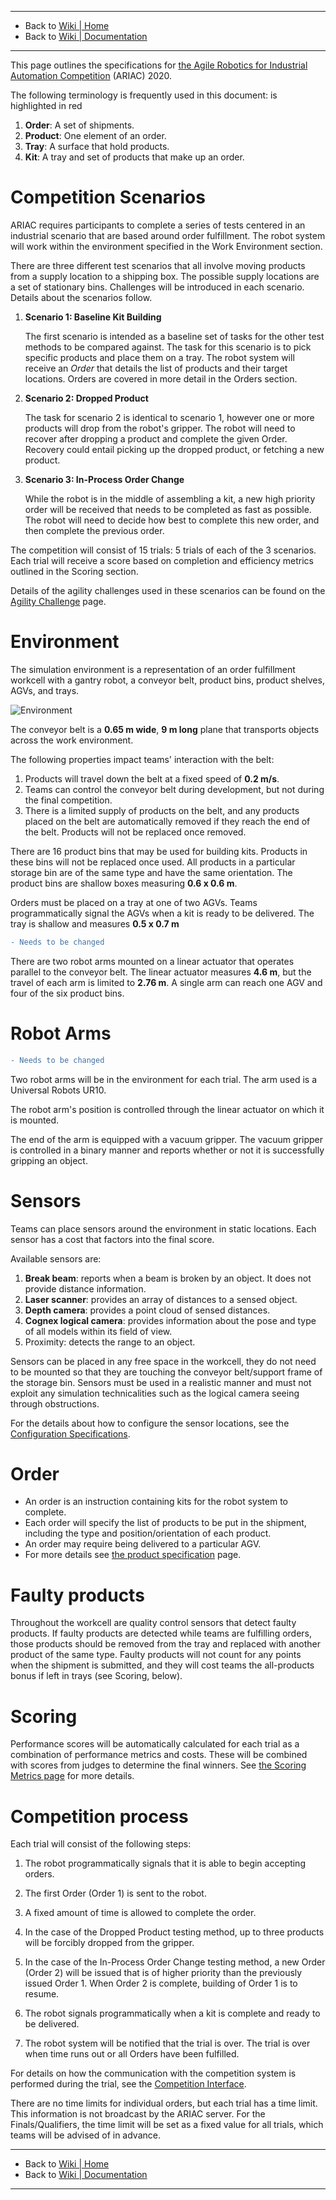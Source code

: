 -------------------------------------------------
- Back to [Wiki | Home](../README.md)
- Back to [Wiki | Documentation](documentation.md)
-------------------------------------------------

This page outlines the specifications for [the Agile Robotics for Industrial Automation Competition](https://www.nist.gov/el/intelligent-systems-division-73500/agile-robotics-industrial-automation) (ARIAC) 2020.

The following terminology is frequently used in this document:
 is highlighted in red

1. **Order**: A set of shipments.
1. **Product**: One element of an order.
1. **Tray**: A surface that hold products.
1. **Kit**: A tray and set of products that make up an order.


# Competition Scenarios

ARIAC requires participants to complete a series of tests centered in an industrial scenario that are based around order fulfillment. The robot system will work within the environment specified in the Work Environment section.

There are three different test scenarios that all involve moving products from a supply location to a shipping box. The possible supply locations are a set of stationary bins. Challenges will be introduced in each scenario. Details about the scenarios follow.

1. **Scenario 1: Baseline Kit Building**

    The first scenario is intended as a baseline set of tasks for the other test methods to be compared against. The task for this scenario is to pick specific products and place them on a tray. The robot system will receive an *Order* that details the list of products and their target locations. Orders are covered in more detail in the Orders section.

2. **Scenario 2: Dropped Product**

    The task for scenario 2 is identical to scenario 1, however one or more products will drop from the robot's gripper. The robot will need to recover after dropping a product and complete the given Order. Recovery could entail picking up the dropped product, or fetching a new product.

3. **Scenario 3: In-Process Order Change**

    While the robot is in the middle of assembling a kit, a new high priority order will be received that needs to be completed as fast as possible. The robot will need to decide how best to complete this new order, and then complete the previous order.

The competition will consist of 15 trials: 5 trials of each of the 3 scenarios. Each trial will receive a score based on completion and efficiency metrics outlined in the Scoring section.

Details of the agility challenges used in these scenarios can be found on the [Agility Challenge](agility_challenges.md) page.

# Environment

The simulation environment is a representation of an order fulfillment workcell with a gantry robot, a conveyor belt, product bins, product shelves, AGVs, and trays.

![Environment](figures/2020_environment.png)

The conveyor belt is a **0.65 m wide**, **9 m long** plane that transports objects across the work environment.

The following properties impact teams' interaction with the belt:

1. Products will travel down the belt at a fixed speed of **0.2 m/s**.
1. Teams can control the conveyor belt during development, but not during the final competition.
1. There is a limited supply of products on the belt, and any products placed on the belt are automatically removed if they reach the end of the belt. Products will not be replaced once removed.

There are 16 product bins that may be used for building kits. Products in these bins will not be replaced once used. 
All products in a particular storage bin are of the same type and have the same orientation.
The product bins are shallow boxes measuring **0.6 x 0.6 m**. 

Orders must be placed on a tray at one of two AGVs.
Teams programmatically signal the AGVs when a kit is ready to be delivered.
The tray is shallow and measures **0.5 x 0.7 m**

```diff
- Needs to be changed
```
There are two robot arms mounted on a linear actuator that operates parallel to the conveyor belt.
The linear actuator measures **4.6 m**, but the travel of each arm is limited to **2.76 m**.
A single arm can reach one AGV and four of the six product bins.


# Robot Arms

```diff
- Needs to be changed
```
Two robot arms will be in the environment for each trial.
The arm used is a Universal Robots UR10.

The robot arm's position is controlled through the linear actuator on which it is mounted.

The end of the arm is equipped with a vacuum gripper. The vacuum gripper is controlled in a binary manner and reports whether or not it is successfully gripping an object.

# Sensors

Teams can place sensors around the environment in static locations. Each sensor has a cost that factors into the final score.

Available sensors are:

1. **Break beam**: reports when a beam is broken by an object. It does not provide distance information.
1. **Laser scanner**: provides an array of distances to a sensed object.
1. **Depth camera**: provides a point cloud of sensed distances.
1. **Cognex logical camera**: provides information about the pose and type of all models within its field of 
view.
1. Proximity: detects the range to an object.

Sensors can be placed in any free space in the workcell, they do not need to be mounted so that they are touching the conveyor belt/support frame of the storage bin.
Sensors must be used in a realistic manner and must not exploit any simulation technicalities such as the logical camera seeing through obstructions.

For the details about how to configure the sensor locations, see the [Configuration Specifications](configuration_spec.md).

# Order

- An order is an instruction containing kits for the robot system to complete.
- Each order will specify the list of products to be put in the shipment, including the type and position/orientation of each product.
- An order may require being delivered to a particular AGV.
- For more details see [the product specification](frame_specifications.md) page.

# Faulty products

Throughout the workcell are quality control sensors that detect faulty products.
If faulty products are detected while teams are fulfilling orders, those products should be removed from the tray and replaced with another product of the same type.
Faulty products will not count for any points when the shipment is submitted, and they will cost teams the all-products bonus if left in trays (see Scoring, below).

# Scoring

Performance scores will be automatically calculated for each trial as a combination of performance metrics and costs.
These will be combined with scores from judges to determine the final winners.
See [the Scoring Metrics page](scoring.md) for more details.

# Competition process

Each trial will consist of the following steps:

1. The robot programmatically signals that it is able to begin accepting orders.

1. The first Order (Order 1) is sent to the robot.

1. A fixed amount of time is allowed to complete the order.

1. In the case of the Dropped Product testing method, up to three products will be forcibly dropped from the gripper.

1. In the case of the In-Process Order Change testing method, a new Order (Order 2) will be issued that is of higher priority than the previously issued Order 1. When Order 2 is complete, building of Order 1 is to resume.

1. The robot signals programmatically when a kit is complete and ready to be delivered.

1. The robot system will be notified that the trial is over. The trial is over when time runs out or all Orders have been fulfilled.

For details on how the communication with the competition system is performed during the trial, see the [Competition Interface](competition_interface_documentation.md).

There are no time limits for individual orders, but each trial has a time limit.
This information is not broadcast by the ARIAC server.
For the Finals/Qualifiers, the time limit will be set as a fixed value for all trials, which teams will be advised of in advance.

-------------------------------------------------
- Back to [Wiki | Home](../README.md)
- Back to [Wiki | Documentation](documentation.md)
-------------------------------------------------

